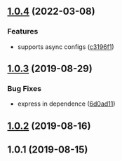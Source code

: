 <a name="1.0.4"></a>

## [1.0.4](https://github.com/imcuttle/hotproxy/compare/v1.0.3...v1.0.4) (2022-03-08)

### Features

- supports async configs ([c3196f1](https://github.com/imcuttle/hotproxy/commit/c3196f1))

<a name="1.0.3"></a>

## [1.0.3](https://github.com/imcuttle/hotproxy/compare/v1.0.2...v1.0.3) (2019-08-29)

### Bug Fixes

- express in dependence ([6d0ad11](https://github.com/imcuttle/hotproxy/commit/6d0ad11))

<a name="1.0.2"></a>

## [1.0.2](https://github.com/imcuttle/hotproxy/compare/v1.0.1...v1.0.2) (2019-08-16)

<a name="1.0.1"></a>

## 1.0.1 (2019-08-15)
